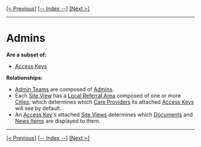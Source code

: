 [[< Previous]](admin_teams.md) [[-- Index --]](entity_class_index.md) [[Next >]](allied_health_providers.md)
___
# Admins

**Are a subset of:**
  * [Access Keys](access_keys.md)  

**Relationships:**
  * [Admin Teams](admin_teams.md) are composed of [Admins](admins.md).
  * Each [Site View](site_views.md) has a [Local Referral Area](local_referral_areas.md) composed of one or more [Cities](cities.md), which determines which [Care Providers](care_providers.md) its attached [Access Keys](access_keys.md) will see by default.
  * An [Access Key](access_keys.md)'s attached [Site Views](site_views.md) determines which [Documents](documents.md) and [News Items](news_items.md) are displayed to them.

___
[[< Previous]](admin_teams.md) [[-- Index --]](entity_class_index.md) [[Next >]](allied_health_providers.md)
